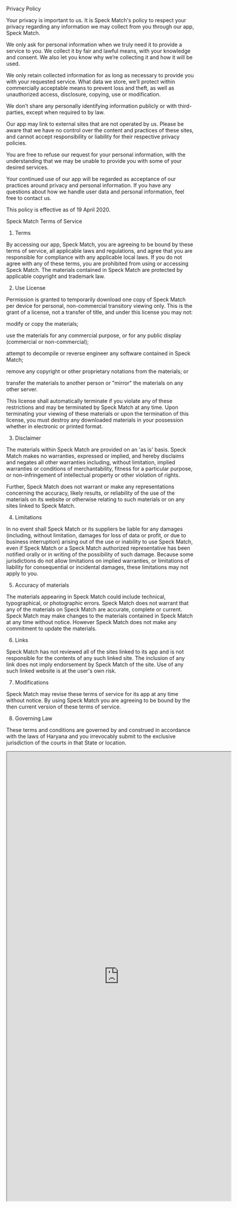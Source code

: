 <!DOCTYPE html>
<html>
<body>

Privacy Policy

Your privacy is important to us. It is Speck Match's policy to respect your privacy regarding any information we may collect from you through our app, Speck Match.

We only ask for personal information when we truly need it to provide a service to you. We collect it by fair and lawful means, with your knowledge and consent. We also let you know why we’re collecting it and how it will be used.

We only retain collected information for as long as necessary to provide you with your requested service. What data we store, we’ll protect within commercially acceptable means to prevent loss and theft, as well as unauthorized access, disclosure, copying, use or modification.

We don’t share any personally identifying information publicly or with third-parties, except when required to by law.

Our app may link to external sites that are not operated by us. Please be aware that we have no control over the content and practices of these sites, and cannot accept responsibility or liability for their respective privacy policies.

You are free to refuse our request for your personal information, with the understanding that we may be unable to provide you with some of your desired services.

Your continued use of our app will be regarded as acceptance of our practices around privacy and personal information. If you have any questions about how we handle user data and personal information, feel free to contact us.

This policy is effective as of 19 April 2020.







Speck Match Terms of Service

1. Terms

By accessing our app, Speck Match, you are agreeing to be bound by these terms of service, all applicable laws and regulations, and agree that you are responsible for compliance with any applicable local laws. If you do not agree with any of these terms, you are prohibited from using or accessing Speck Match. The materials contained in Speck Match are protected by applicable copyright and trademark law.



2. Use License





Permission is granted to temporarily download one copy of Speck Match per device for personal, non-commercial transitory viewing only. This is the grant of a license, not a transfer of title, and under this license you may not:



modify or copy the materials;

use the materials for any commercial purpose, or for any public display (commercial or non-commercial);

attempt to decompile or reverse engineer any software contained in Speck Match;

remove any copyright or other proprietary notations from the materials; or

transfer the materials to another person or "mirror" the materials on any other server.





This license shall automatically terminate if you violate any of these restrictions and may be terminated by Speck Match at any time. Upon terminating your viewing of these materials or upon the termination of this license, you must destroy any downloaded materials in your possession whether in electronic or printed format.



3. Disclaimer



The materials within Speck Match are provided on an 'as is' basis. Speck Match makes no warranties, expressed or implied, and hereby disclaims and negates all other warranties including, without limitation, implied warranties or conditions of merchantability, fitness for a particular purpose, or non-infringement of intellectual property or other violation of rights.

Further, Speck Match does not warrant or make any representations concerning the accuracy, likely results, or reliability of the use of the materials on its website or otherwise relating to such materials or on any sites linked to Speck Match.



4. Limitations

In no event shall Speck Match or its suppliers be liable for any damages (including, without limitation, damages for loss of data or profit, or due to business interruption) arising out of the use or inability to use Speck Match, even if Speck Match or a Speck Match authorized representative has been notified orally or in writing of the possibility of such damage. Because some jurisdictions do not allow limitations on implied warranties, or limitations of liability for consequential or incidental damages, these limitations may not apply to you.



5. Accuracy of materials

The materials appearing in Speck Match could include technical, typographical, or photographic errors. Speck Match does not warrant that any of the materials on Speck Match are accurate, complete or current. Speck Match may make changes to the materials contained in Speck Match at any time without notice. However Speck Match does not make any commitment to update the materials.



6. Links

Speck Match has not reviewed all of the sites linked to its app and is not responsible for the contents of any such linked site. The inclusion of any link does not imply endorsement by Speck Match of the site. Use of any such linked website is at the user's own risk.



7. Modifications

Speck Match may revise these terms of service for its app at any time without notice. By using Speck Match you are agreeing to be bound by the then current version of these terms of service.



8. Governing Law

These terms and conditions are governed by and construed in accordance with the laws of Haryana and you irrevocably submit to the exclusive jurisdiction of the courts in that State or location.



<iframe src="https://aryansbtloe.github.io/aryansbtloe.com/" title="" width = 600 , height = 1200>
</iframe>

</body>
</html>
